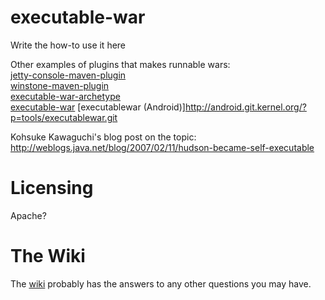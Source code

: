 executable-war
===========================
Write the how-to use it here

Other examples of plugins that makes runnable wars:  
[jetty-console-maven-plugin](http://simplericity.com/2009/11/10/1257880778509.html)  
[winstone-maven-plugin](http://blog.jayway.com/2008/11/28/executable-war-with-winstone-maven-plugin)  
[executable-war-archetype](http://code.google.com/p/executable-war-archetype)  
[executable-war](http://github.com/jfrichard/executable-war)
[executablewar (Android)]http://android.git.kernel.org/?p=tools/executablewar.git

Kohsuke Kawaguchi's blog post on the topic:
http://weblogs.java.net/blog/2007/02/11/hudson-became-self-executable


Licensing
=========
Apache?


The Wiki
========
The [wiki][] probably has the answers to any other questions you may have.

[wiki]:http://wiki.github.com/stigkj/executable-war